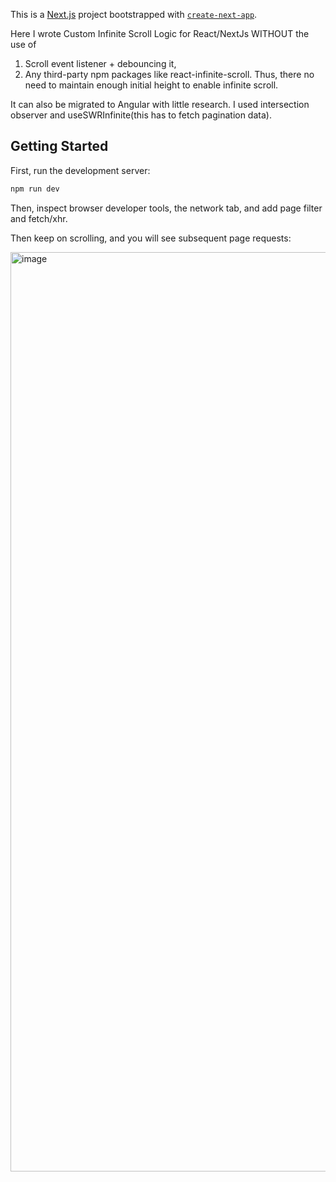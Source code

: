 This is a [Next.js](https://nextjs.org/) project bootstrapped with [`create-next-app`](https://github.com/vercel/next.js/tree/canary/packages/create-next-app).

Here I wrote Custom Infinite Scroll Logic for React/NextJs WITHOUT the use of 
1) Scroll event listener + debouncing it,
2) Any third-party npm packages like react-infinite-scroll. Thus, there no need to maintain enough initial height to enable infinite scroll.
   
It can also be migrated to Angular with little research.
I used intersection observer and useSWRInfinite(this has to fetch pagination data).

## Getting Started

First, run the development server:

```bash
npm run dev
```

Then, inspect browser developer tools, the network tab, and add page filter and fetch/xhr. 

Then keep on scrolling, and you will see subsequent page requests:

<img width="1471" alt="image" src="https://github.com/user-attachments/assets/d11ba873-c7eb-45a5-ba5e-6227f204f0c7">


